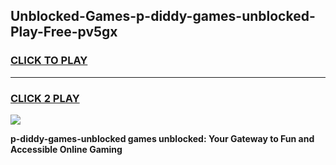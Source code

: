 
## Unblocked-Games-p-diddy-games-unblocked-Play-Free-pv5gx
<h3>
<a href="https://premium76.site?title=p-diddy-games-unblocked&ref=18A1">CLICK TO PLAY</a></h3>
<hr>

<h3>
<a href="https://premium76.site?title=p-diddy-games-unblocked&ref=18A1">CLICK 2 PLAY</a>
  
</h3>

<a href="https://premium76.site?title=p-diddy-games-unblocked&ref=18A1"><img src="https://clearcache.store/games.png"></a>


**p-diddy-games-unblocked games unblocked: Your Gateway to Fun and Accessible Online Gaming**
